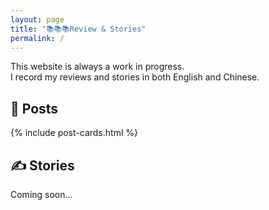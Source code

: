 ```yaml
---
layout: page
title: "📚📚📚Review & Stories"
permalink: /
---
```

This website is always a work in progress.  
I record my reviews and stories in both English and Chinese.

## 📖 Posts

<div class="post-cards" markdown="0">
  {% include post-cards.html %}
</div>

## ✍️ Stories
Coming soon...